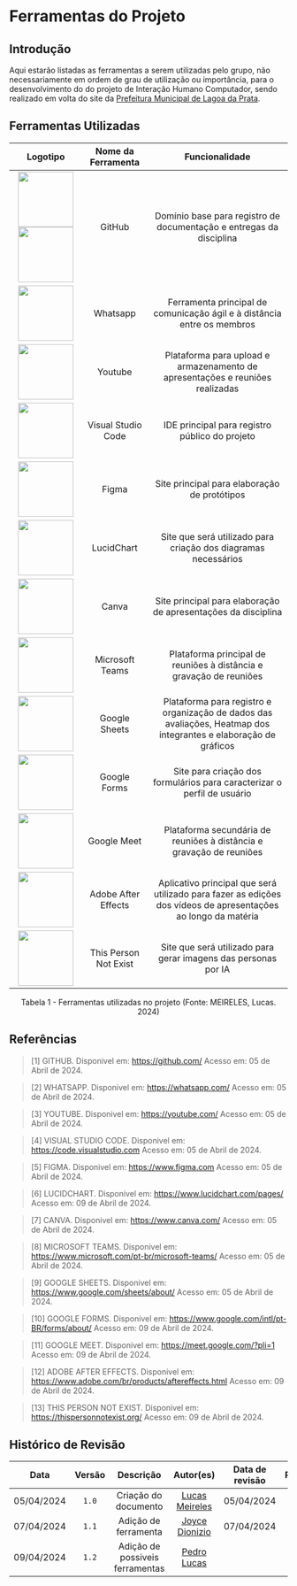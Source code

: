 # Ferramentas do Projeto

## Introdução
Aqui estarão listadas as ferramentas a serem utilizadas pelo grupo, não necessariamente em ordem de grau de utilização ou importância, para o desenvolvimento do do projeto de Interação Humano Computador, sendo realizado em volta do site da [Prefeitura Municipal de Lagoa da Prata](https://www.lagoadaprata.mg.gov.br/). 

## Ferramentas Utilizadas
|                                                                                                                                                                                                    Logotipo                                                                                                                                                                                                     |  Nome da Ferramenta   |                                                  Funcionalidade                                                  |
| :-------------------------------------------------------------------------------------------------------------------------------------------------------------------------------------------------------------------------------------------------------------------------------------------------------------------------------------------------------------------------------------------------------------: | :-------------------: | :--------------------------------------------------------------------------------------------------------------: |
| <img src="https://raw.githubusercontent.com/Interacao-Humano-Computador/2024.1-Prefeitura-Lagoa-da-Prata/main/docs/assets/images/icons/icon-githublight.png#only-light" width="100" height="100"> </img> <img src="https://raw.githubusercontent.com/Interacao-Humano-Computador/2024.1-Prefeitura-Lagoa-da-Prata/main/docs/assets/images/icons/icon-githubdark.png#only-dark" width="100" height="100"> </img> |        GitHub         |                       Domínio base para registro de documentação e entregas da disciplina                        |
|                                                                                                           <img src="https://raw.githubusercontent.com/Interacao-Humano-Computador/2024.1-Prefeitura-Lagoa-da-Prata/main/docs/assets/images/icons/icon-whatsapp.png" width="100" height="100"> </img>                                                                                                            |       Whatsapp        |                     Ferramenta principal de comunicação ágil e à distância entre os membros                      |
|                                                                                                            <img src="https://raw.githubusercontent.com/Interacao-Humano-Computador/2024.1-Prefeitura-Lagoa-da-Prata/main/docs/assets/images/icons/icon-youtube.png" width="100" height="100"> </img>                                                                                                            |        Youtube        |                  Plataforma para upload e armazenamento de apresentações e reuniões realizadas                   |
|                                                                                                            <img src="https://raw.githubusercontent.com/Interacao-Humano-Computador/2024.1-Prefeitura-Lagoa-da-Prata/main/docs/assets/images/icons/icon-vscode.png" width="100" height="100"> </img>                                                                                                             |  Visual Studio Code   |                                  IDE principal para registro público do projeto                                  |
|                                                                                                             <img src="https://raw.githubusercontent.com/Interacao-Humano-Computador/2024.1-Prefeitura-Lagoa-da-Prata/main/docs/assets/images/icons/icon-figma.png" width="100" height="100"> </img>                                                                                                             |         Figma         |                                   Site principal para elaboração de protótipos                                   |
|                                                                                                          <img src="https://raw.githubusercontent.com/Interacao-Humano-Computador/2024.1-Prefeitura-Lagoa-da-Prata/main/docs/assets/images/icons/icon-lucidchart.png" width="100" height="100"> </img>                                                                                                           |      LucidChart       |                          Site que será utilizado para criação dos diagramas necessários                          |
|                                                                                                             <img src="https://raw.githubusercontent.com/Interacao-Humano-Computador/2024.1-Prefeitura-Lagoa-da-Prata/main/docs/assets/images/icons/icon-canva.png" width="100" height="100"> </img>                                                                                                             |         Canva         |                          Site principal para elaboração de apresentações da disciplina                           |
|                                                                                                             <img src="https://raw.githubusercontent.com/Interacao-Humano-Computador/2024.1-Prefeitura-Lagoa-da-Prata/main/docs/assets/images/icons/icon-teams.png" width="100" height="100"> </img>                                                                                                             |    Microsoft Teams    |                       Plataforma principal de reuniões à distância e gravação de reuniões                        |
|                                                                                                         <img src="https://raw.githubusercontent.com/Interacao-Humano-Computador/2024.1-Prefeitura-Lagoa-da-Prata/main/docs/assets/images/icons/icon-googlesheets.png" width="100" height="100"> </img>                                                                                                          |     Google Sheets     | Plataforma para registro e organização de dados das avaliações, Heatmap dos integrantes e elaboração de gráficos |
|                                                                                                          <img src="https://raw.githubusercontent.com/Interacao-Humano-Computador/2024.1-Prefeitura-Lagoa-da-Prata/main/docs/assets/images/icons/icon-googlforms.png" width="100" height="100"> </img>                                                                                                           |     Google Forms      |                     Site para criação dos formulários para caracterizar o perfil de usuário                      |
|                                                                                                          <img src="https://raw.githubusercontent.com/Interacao-Humano-Computador/2024.1-Prefeitura-Lagoa-da-Prata/main/docs/assets/images/icons/icon-googlemeet.png" width="100" height="100"> </img>                                                                                                           |      Google Meet      |                       Plataforma secundária de reuniões à distância e gravação de reuniões                       |
|                                                                                                       <img src="https://raw.githubusercontent.com/Interacao-Humano-Computador/2024.1-Prefeitura-Lagoa-da-Prata/main/docs/assets/images/icons/icon-adobeaftereffects.png" width="100" height="100"> </img>                                                                                                       |  Adobe After Effects  |  Aplicativo principal que será utilizado para fazer as edições dos vídeos de apresentações ao longo da matéria   |
|                                                                                                      <img src="https://raw.githubusercontent.com/Interacao-Humano-Computador/2024.1-Prefeitura-Lagoa-da-Prata/main/docs/assets/images/icons/icon-thispersonnotexist.png" width="100" height="100"> </img>                                                                                                       | This Person Not Exist |                          Site que será utilizado para gerar imagens das personas por IA                          |
 



<center> Tabela 1 - Ferramentas utilizadas no projeto (Fonte: MEIRELES, Lucas. 2024)</center>

## Referências

> [1] GITHUB. Disponivel em: https://github.com/ Acesso em: 05 de Abril de 2024. 

> [2] WHATSAPP. Disponivel em: https://whatsapp.com/ Acesso em: 05 de Abril de 2024. 

> [3] YOUTUBE. Disponivel em: https://youtube.com/ Acesso em: 05 de Abril de 2024.

> [4] VISUAL STUDIO CODE. Disponivel em: https://code.visualstudio.com Acesso em: 05 de Abril de 2024.

> [5] FIGMA. Disponivel em: https://www.figma.com Acesso em: 05 de Abril de 2024.

> [6] LUCIDCHART. Disponivel em: https://www.lucidchart.com/pages/ Acesso em: 09 de Abril de 2024.

> [7] CANVA. Disponivel em: https://www.canva.com/ Acesso em: 05 de Abril de 2024.

> [8] MICROSOFT TEAMS. Disponivel em: https://www.microsoft.com/pt-br/microsoft-teams/ Acesso em: 05 de Abril de 2024.

> [9] GOOGLE SHEETS. Disponivel em: https://www.google.com/sheets/about/ Acesso em: 05 de Abril de 2024.

> [10] GOOGLE FORMS. Disponivel em: https://www.google.com/intl/pt-BR/forms/about/ Acesso em: 09 de Abril de 2024.

> [11] GOOGLE MEET. Disponivel em: https://meet.google.com/?pli=1 Acesso em: 09 de Abril de 2024.

> [12] ADOBE AFTER EFFECTS. Disponivel em: https://www.adobe.com/br/products/aftereffects.html Acesso em: 09 de Abril de 2024. 

> [13] THIS PERSON NOT EXIST. Disponivel em: https://thispersonnotexist.org/ Acesso em: 09 de Abril de 2024. 




## Histórico de Revisão

|    Data    | Versão |            Descrição            |                  Autor(es)                   | Data de revisão |                 Revisor(es)                 |
| :--------: | :----: | :-----------------------------: | :------------------------------------------: | :-------------: | :-----------------------------------------: |
| 05/04/2024 | `1.0`  |      Criação do documento       | [Lucas Meireles](https://github.com/Katuner) |   05/04/2024    | [Pedro Lucas](https://github.com/lucasdray) |
| 07/04/2024 | `1.1`  |      Adição de ferramenta       |   [Joyce Dionizio](https://github.com/jdm)   |   07/04/2024    | [Pedro Lucas](https://github.com/lucasdray) |
| 09/04/2024 | `1.2`  | Adição de possiveis ferramentas | [Pedro Lucas](https://github.com/lucasdray)  |                 |                                             |